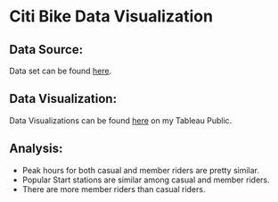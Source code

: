 # Citi Bike Data Visualization

## Data Source: 
Data set can be found [here](https://s3.amazonaws.com/tripdata/index.html).

## Data Visualization:
Data Visualizations can be found [here](https://public.tableau.com/app/profile/toni5386/viz/CitiBikeAnalysisHomework_16240656410610/Story1) on my Tableau Public.

## Analysis:
- Peak hours for both casual and member riders are pretty similar.
- Popular Start stations are similar among casual and member riders.
- There are more member riders than casual riders.
